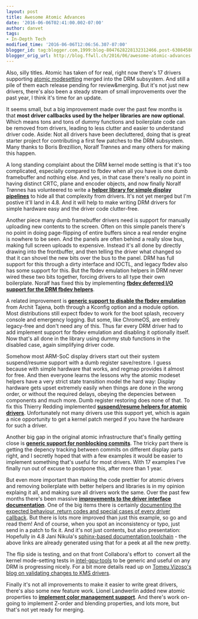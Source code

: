 ```yaml
---
layout: post
title: Awesome Atomic Advances
date: '2016-06-06T02:41:00.002-07:00'
author: danvet
tags:
- In-Depth Tech
modified_time: '2016-06-06T12:06:56.307-07:00'
blogger_id: tag:blogger.com,1999:blog-8047628228132312466.post-6308458049828256007
blogger_orig_url: http://blog.ffwll.ch/2016/06/awesome-atomic-advances.html
---
```


Also, silly titles. Atomic has taken of for real, right now there's 17 drivers supporting <a href="http://blog.ffwll.ch/2015/08/atomic-modesetting-design-overview.html">atomic modesetting</a> merged into the DRM subsystem. And still a pile of them each release pending for review&amp;merging. But it's not just new drivers, there's also been a steady stream of small improvements over the past year, I think it's time for an update.



<a name='more'></a>

It seems small, but a big improvement made over the past few months is that <b>most driver callbacks used by the helper libraries are now optional</b>. Which means tons and tons of dummy functions and boilerplate code can be removed from drivers, leading to less clutter and easier to understand driver code. Aside: Not all drivers have been decluttered, doing that is great starter project for contributing a first few patches to the DRM subsystem. Many thanks to Boris Brezillion, Noralf Trønnes and many others for making this happen.



A long standing complaint about the DRM kernel mode setting is that it's too complicated, especially compared to fbdev when all you have is one dumb framebuffer and nothing else. And yes, in that case there's really no point in having distinct CRTC, plane and encoder objects, and now finally Noralf Trønnes has volunteered to write a <a href="https://lists.freedesktop.org/archives/dri-devel/2016-May/107452.html"><b>helper library for simple display pipelines</b></a> to hide all that complexity from drivers. It's not yet merged but I'm postive it'll land in 4.8. And it will help to make writing DRM drivers for simple hardware easy and the driver code clutter-free.



Another piece many dumb framebuffer drivers need is support for manually uploading new contents to the screen. Often on this simple panels there's no point in doing page-flipping of entire buffers since a real render engine is nowhere to be seen. And the panels are often behind a really slow bus, making full screen uploads to expensive. Instead it's all done by directly drawing into the frontbuffer, and then telling the driver what changed so that it can shovel the new bits over the bus to the panel. DRM has full support for this through a dirty interface and IOCTL, and legacy fbdev also has some support for this. But the fbdev emulation helpers in DRM never wired these two bits together, forcing drivers to all type their own boilerplate. Noralf has fixed this by implementing <a href="https://cgit.freedesktop.org/drm-intel/commit/?id=eaa434defaca1781fb2932c685289b610aeb8b4b"><b>fbdev deferred I/O support for the DRM fbdev helpers</b></a>.



A related improvement is <a href="https://cgit.freedesktop.org/drm-intel/commit/?id=a03fdcb1863297481a4b817c2a759cafcbdfa0ae"><b>generic support to disable the fbdev emulation</b></a> from Archit Tajena, both through a Kconfig option and a module option. Most distributions still expect fbdev to work for the boot splash, recovery console and emergency logging. But some, like ChromeOS, are entirely legacy-free and don't need any of this. Thus far every DRM driver had to add implement support for fbdev emulation and disabling it optionally itself. Now that's all done in the library using dummy stub functions in the disabled case, again simplifying driver code.



Somehow most ARM-SoC display drivers start out their system suspend/resume support with a dumb register save/restore. I guess because with simple hardware that works, and regmap provides it almost for free. And then everyone learns the lessons why the atomic modeset helpers have a very strict state transition model the hard way: Display hardware gets upset extremely easily when things are done in the wrong order, or without the required delays, obeying the depencies between components and much more. Dumb register restoring does none of that. To fix this Thierry Redding implemented <a href="https://cgit.freedesktop.org/drm-intel/commit/?id=1494276000db789c6d2acd85747be4707051c801"><b>suspend/resume helpers for atomic drivers</b></a>. Unfortunately not many drivers use this support yet, which is again a nice opportunity to get a kernel patch merged if you have the hardware for such a driver.



Another big gap in the original atomic infrastructure that's finally getting close is <a href="http://thread.gmane.org/gmane.comp.freedesktop.xorg.drivers.intel/91023"><b>generic support for nonblocking commits</b></a>. The tricky part there is getting the depency tracking between commits on different display parts right, and I secretly hoped that with a few examples it would be easier to implement something that's useful for most drivers. With 17 examples I've finally run out of excuse to postpone this, after more than 1 year.



But even more important than making the code prettier for atomic drivers and removing boilerplate with better helpers and libraries is in my opinion explaing it all, and making sure all drivers work the same. Over the past few months there's been massive <a href="https://01.org/linuxgraphics/gfx-docs/drm/"><b>improvements to the driver interface documentation</b></a>. One of the big items there is certainly <a href="https://01.org/linuxgraphics/gfx-docs/drm/gpu.html#modeset-helper-reference-for-common-vtables">documenting the expected behaviour, return codes and special cases of every driver callback</a>. But there is lots more improved than just this example, so go and read them! And of course, when you spot an inconsistency or typo, just send in a patch to fix it. And it's not just contents, but also presentation: Hopefully in 4.8 Jani Nikula's <a href="https://www.mail-archive.com/linux-kernel@vger.kernel.org/msg1158589.html">sphinx-based documentation toolchain</a> - the above links are already generated using that for a peek at all the new pretty.





The flip side is testing, and on that front Collabora's effort to&nbsp; convert all the kernel mode-setting tests in <a href="https://cgit.freedesktop.org/xorg/app/intel-gpu-tools/">intel-gpu-tools</a> to be generic and useful on any DRM is progressing nicely. For a bit more details read up on <a href="http://blog.tomeuvizoso.net/2016/04/validating-changes-to-kms-drivers-with.html">Tomeu Vizoso's blog on validating changes to KMS drivers</a>.



Finally it's not all improvements to make it easier to write great drivers, there's also some new feature work. Lionel Landwerlin added new atomic properties to <a href="https://cgit.freedesktop.org/drm-intel/commit/?id=5488dc16fde74595a40c5d20ae52d978313f0b4e"><b>implement color management support</b></a>. And there's work on-going to implement Z-order and blending properties, and lots more, but that's not yet ready for merging.
